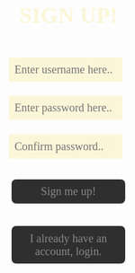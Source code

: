 <html lang="{{ site.lang | default: "en-US" }}">
  <head>
    <meta charset="utf-8">
    <meta http-equiv="X-UA-Compatible" content="IE=edge">
    <title>LOGIN OR SIGN UP!</title>
    <style>
        h1 {
          text-align: center;
          font-size: 40px;
          font-weight: 700;
          color: #fcf6d9;
          font-family: verdana;
        }
        input.login {
          font-family: verdana;
          margin-top: 5%;
          position: inline;
          width: 40%;
          margin-left: 29%;
          margin-right: 40%;
          padding: 2%;
          font-size: 20px;
          background-color: #fcf6d9;;
          color: #888888;
          border: none;
        }
        button {
          outline: none;
          -webkit-tap-highlight-color: transparent;
          font-family: verdana;
          font-size: 20px;
          margin-top: 4%; 
          margin-bottom: 4%;
          position: inline;
          width: 40%;
          margin-left: 30%;
          margin-right: 30%;
          padding: 2%;
          border-radius: 8px;
          background-color: #302f2f;
          color: #888888;
          border: none;
        }
        div.newaccount {
          margin-top: 4%;
          margin-left: 25%;
          margin-right: 25%;
          position: inline;
          width: 50%;
        }
        #noacc {
          font-family: verdana;
          font-size: 25px;
          text-align: center;
          margin-bottom: 0%;          
        }
    </style>
    

  </head>
  <body>
    <h1 class="header">
      SIGN UP!
    </h1>
    <input type="username" class="login" id="uname" placeholder="Enter username here..">
    <input type="password" class="login" id="pwd" placeholder="Enter password here..">
     <input type="password" class="login" id="pwd" placeholder="Confirm password..">
    <div>
    <br>
      <button id="enter" type="button" onclick="window.location.href='{{ site.baseurl }}/activities';">Sign me up!</button>
      <button id="login" type="button" onclick="window.location.href='{{ site.baseurl }}/login';">I already have an account, login.</button>
    </div>
    
  </body>
  <script>
      // Get the input field
      var input = document.getElementById("pwd");
      // Execute a function when the user presses a key on the keyboard
      input.addEventListener("keypress", function(event) {
        // If the user presses the "Enter" key on the keyboard
        if (event.key === "Enter") {
          event.preventDefault();
          // Trigger the button element with a click
          document.getElementById("enter").click();
        }
      });
    </script>
</html>